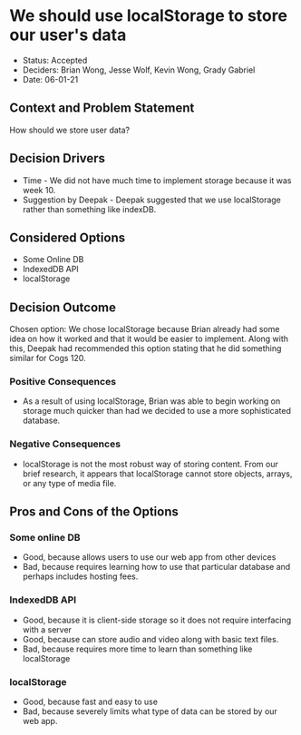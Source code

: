 # We should use localStorage to store our user's data

* Status: Accepted
* Deciders: Brian Wong, Jesse Wolf, Kevin Wong, Grady Gabriel
* Date: 06-01-21

## Context and Problem Statement

How should we store user data?

## Decision Drivers <!-- optional -->

* Time - We did not have much time to implement storage because it was week 10.
* Suggestion by Deepak - Deepak suggested that we use localStorage rather than
something like indexDB.

## Considered Options

* Some Online DB
* IndexedDB API
* localStorage

## Decision Outcome

Chosen option: We chose localStorage because Brian already had some idea on how it
worked and that it would be easier to implement. Along with this, Deepak had
recommended this option stating that he did something similar for Cogs 120.

### Positive Consequences <!-- optional -->

* As a result of using localStorage, Brian was able to begin working on storage
much quicker than had we decided to use a more sophisticated database.

### Negative Consequences <!-- optional -->

* localStorage is not the most robust way of storing content. From our brief
research, it appears that localStorage cannot store objects, arrays, or any
type of media file.

## Pros and Cons of the Options <!-- optional -->

### Some online DB

* Good, because allows users to use our web app from other devices
* Bad, because requires learning how to use that particular database and perhaps
includes hosting fees.

### IndexedDB API

* Good, because it is client-side storage so it does not require interfacing with
a server
* Good, because can store audio and video along with basic text files.
* Bad, because requires more time to learn than something like localStorage

### localStorage

* Good, because fast and easy to use
* Bad, because severely limits what type of data can be stored by our web app.
